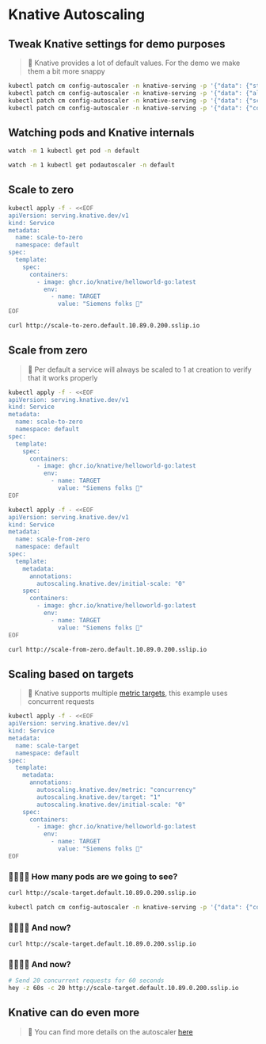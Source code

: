# Knative Autoscaling

## Tweak Knative settings for demo purposes

> 📝 Knative provides a lot of default values. For the demo we make them a bit more snappy

```bash
kubectl patch cm config-autoscaler -n knative-serving -p '{"data": {"stable-window": "10s"}}'
kubectl patch cm config-autoscaler -n knative-serving -p '{"data": {"allow-zero-initial-scale": "true"}}'
kubectl patch cm config-autoscaler -n knative-serving -p '{"data": {"scale-to-zero-grace-period": "1s"}}'
kubectl patch cm config-autoscaler -n knative-serving -p '{"data": {"container-concurrency-target-percentage": "0.7"}}'
```

## Watching pods and Knative internals

```bash
watch -n 1 kubectl get pod -n default
```
```bash
watch -n 1 kubectl get podautoscaler -n default
```

## Scale to zero

```bash
kubectl apply -f - <<EOF
apiVersion: serving.knative.dev/v1
kind: Service
metadata:
  name: scale-to-zero
  namespace: default
spec:
  template:
    spec:
      containers:
        - image: ghcr.io/knative/helloworld-go:latest
          env:
            - name: TARGET
              value: "Siemens folks 👋"        
EOF
```

```bash
curl http://scale-to-zero.default.10.89.0.200.sslip.io
```

## Scale from zero

> 📝 Per default a service will always be scaled to 1 at creation to verify that it works properly

```bash
kubectl apply -f - <<EOF
apiVersion: serving.knative.dev/v1
kind: Service
metadata:
  name: scale-to-zero
  namespace: default
spec:
  template:
    spec:
      containers:
        - image: ghcr.io/knative/helloworld-go:latest
          env:
            - name: TARGET
              value: "Siemens folks 👋"        
EOF
```

```bash
kubectl apply -f - <<EOF
apiVersion: serving.knative.dev/v1
kind: Service
metadata:
  name: scale-from-zero
  namespace: default
spec:
  template:
    metadata:
      annotations:
        autoscaling.knative.dev/initial-scale: "0"  
    spec:
      containers:
        - image: ghcr.io/knative/helloworld-go:latest
          env:
            - name: TARGET
              value: "Siemens folks 👋"        
EOF
```

```bash
curl http://scale-from-zero.default.10.89.0.200.sslip.io
```

## Scaling based on targets

> 📝 Knative supports multiple [metric targets](https://knative.dev/docs/serving/autoscaling/autoscaling-metrics/), this example uses concurrent requests

```bash
kubectl apply -f - <<EOF
apiVersion: serving.knative.dev/v1
kind: Service
metadata:
  name: scale-target
  namespace: default
spec:
  template:
    metadata:
      annotations:
        autoscaling.knative.dev/metric: "concurrency"
        autoscaling.knative.dev/target: "1"
        autoscaling.knative.dev/initial-scale: "0"
    spec:
      containers:
        - image: ghcr.io/knative/helloworld-go:latest
          env:
            - name: TARGET
              value: "Siemens folks 👋"        
EOF
```

### 🙋‍♂️🙋‍♀ How many pods are we going to see?️

```bash
curl http://scale-target.default.10.89.0.200.sslip.io
```

```bash
kubectl patch cm config-autoscaler -n knative-serving -p '{"data": {"container-concurrency-target-percentage": "1"}}'
```

### 🙋‍♂️🙋‍♀ And now?

```bash
curl http://scale-target.default.10.89.0.200.sslip.io
```

### 🙋‍♂️🙋‍♀ And now?

```bash
# Send 20 concurrent requests for 60 seconds
hey -z 60s -c 20 http://scale-target.default.10.89.0.200.sslip.io
```


## Knative can do even more

> 📝 You can find more details on the autoscaler [here](https://knative.dev/docs/serving/autoscaling/)
